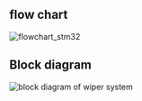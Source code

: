 ## flow chart
![flowchart_stm32](https://user-images.githubusercontent.com/101561224/168305005-07ba6ab6-6ade-47c2-bcaa-13e9f3e733d8.jpg)

## Block diagram 
![block diagram of wiper system](https://user-images.githubusercontent.com/101561224/168308197-5dc9b339-2ae5-441d-9bf5-ee542bb5b090.jpg)

